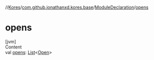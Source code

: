 //[Kores](../../index.md)/[com.github.jonathanxd.kores.base](../index.md)/[ModuleDeclaration](index.md)/[opens](opens.md)



# opens  
[jvm]  
Content  
val [opens](opens.md): [List](https://kotlinlang.org/api/latest/jvm/stdlib/kotlin.collections/-list/index.html)<[Open](../-open/index.md)>  



